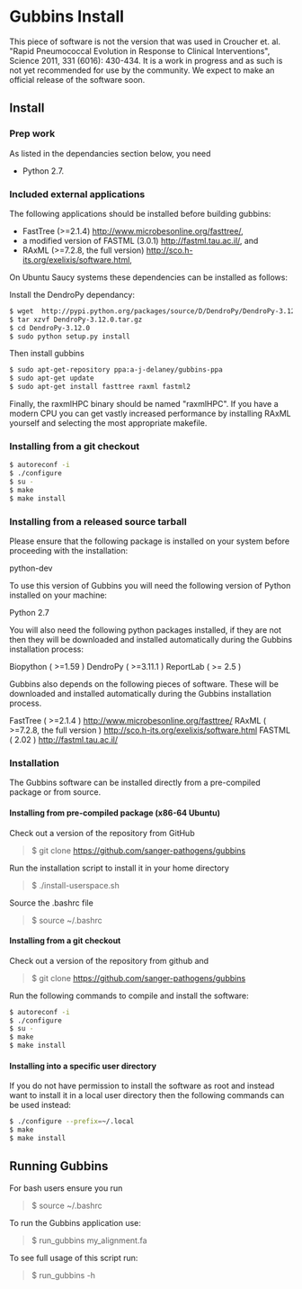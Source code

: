 Gubbins Install
=======
This piece of software is not the version that was used in Croucher et. al. "Rapid Pneumococcal Evolution in Response to Clinical Interventions", Science 2011, 331 (6016): 430-434.
It is a work in progress and as such is not yet recommended for use by the community. We expect to make an official release of the software soon.

## Install ##

### Prep work ###
As listed in the dependancies section below, you need
 * Python 2.7.

### Included external applications ###
The following applications should be installed before building gubbins:

* FastTree (>=2.1.4) http://www.microbesonline.org/fasttree/,
* a modified version of FASTML (3.0.1) http://fastml.tau.ac.il/, and
* RAxML (>=7.2.8, the full version) http://sco.h-its.org/exelixis/software.html,

On Ubuntu Saucy systems these dependencies can be installed as follows:

Install the DendroPy dependancy:

``` bash
$ wget  http://pypi.python.org/packages/source/D/DendroPy/DendroPy-3.12.0.tar.gz
$ tar xzvf DendroPy-3.12.0.tar.gz
$ cd DendroPy-3.12.0
$ sudo python setup.py install
```

Then install gubbins
``` bash
$ sudo apt-get-repository ppa:a-j-delaney/gubbins-ppa
$ sudo apt-get update
$ sudo apt-get install fasttree raxml fastml2
```

Finally, the raxmlHPC binary should be named "raxmlHPC".  If you have a modern CPU you 
can get vastly increased performance by installing RAxML yourself and selecting
the most appropriate makefile.

### Installing from a git checkout ###
``` bash
$ autoreconf -i
$ ./configure
$ su -
$ make
$ make install
```

### Installing from a released source tarball ###

Please ensure that the following package is installed on your system before proceeding with the installation:

python-dev

To use this version of Gubbins you will need the following version of Python installed on your machine:

Python 2.7

You will also need the following python packages installed, if they are not then they will be downloaded and installed automatically during the Gubbins installation process:

Biopython ( >=1.59 )
DendroPy ( >=3.11.1 )
ReportLab ( >= 2.5 )

Gubbins also depends on the following pieces of software. These will be downloaded and installed automatically during the Gubbins installation process. 

FastTree ( >=2.1.4 ) http://www.microbesonline.org/fasttree/
RAxML ( >=7.2.8, the full version ) http://sco.h-its.org/exelixis/software.html
FASTML ( 2.02 ) http://fastml.tau.ac.il/

### Installation ###

The Gubbins software can be installed directly from a pre-compiled package or from source.

#### Installing from pre-compiled package (x86-64 Ubuntu) ####

Check out a version of the repository from GitHub 

> $ git clone https://github.com/sanger-pathogens/gubbins

Run the installation script to install it in your home directory

> $ ./install-userspace.sh

Source the .bashrc file

> $ source ~/.bashrc

#### Installing from a git checkout ####

Check out a version of the repository from github and 

> $ git clone https://github.com/sanger-pathogens/gubbins

Run the following commands to compile and install the software:

``` bash
$ autoreconf -i
$ ./configure
$ su -
$ make
$ make install
```

#### Installing into a specific user directory ####

If you do not have permission to install the software as root and instead want to install it in a local user directory then the following commands can be used instead:

``` bash
$ ./configure --prefix=~/.local
$ make
$ make install
```

## Running Gubbins ##

For bash users ensure you run

> $ source ~/.bashrc

To run the Gubbins application use:

> $ run_gubbins my_alignment.fa

To see full usage of this script run:

> $ run_gubbins -h
